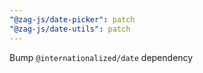 ```yaml
---
"@zag-js/date-picker": patch
"@zag-js/date-utils": patch
---
```


Bump `@internationalized/date` dependency
